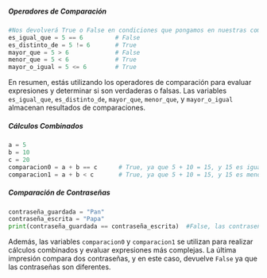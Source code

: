 ##### Operadores de Comparación

```python
#Nos devolverá True o False en condiciones que pongamos en nuestras comparaciones
es_igual_que = 5 == 6         # False
es_distinto_de = 5 != 6       # True
mayor_que = 5 > 6             # False
menor_que = 5 < 6             # True
mayor_o_igual = 5 <= 6        # True
```

En resumen, estás utilizando los operadores de comparación para evaluar expresiones y determinar si son verdaderas o falsas. Las variables `es_igual_que`, `es_distinto_de`, `mayor_que`, `menor_que`, y `mayor_o_igual` almacenan resultados de comparaciones. 
##### Cálculos Combinados

```python
a = 5
b = 10
c = 20
comparacion0 = a + b == c      # True, ya que 5 + 10 = 15, y 15 es igual a c (20)
comparacion1 = a + b < c       # True, ya que 5 + 10 = 15, y 15 es menor que c (20)
```

##### Comparación de Contraseñas

```python
contraseña_guardada = "Pan"
contraseña_escrita = "Papa"
print(contraseña_guardada == contraseña_escrita)  #False, las contraseñas no son iguales
```

Además, las variables `comparacion0` y `comparacion1` se utilizan para realizar cálculos combinados y evaluar expresiones más complejas. La última impresión compara dos contraseñas, y en este caso, devuelve `False` ya que las contraseñas son diferentes.
